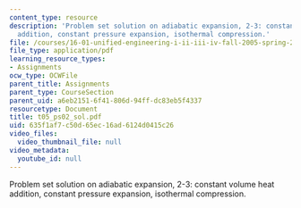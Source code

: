 ```yaml
---
content_type: resource
description: 'Problem set solution on adiabatic expansion, 2-3: constant volume heat
  addition, constant pressure expansion, isothermal compression.'
file: /courses/16-01-unified-engineering-i-ii-iii-iv-fall-2005-spring-2006/635f1af7c50d65ec16ad6124d0415c26_t05_ps02_sol.pdf
file_type: application/pdf
learning_resource_types:
- Assignments
ocw_type: OCWFile
parent_title: Assignments
parent_type: CourseSection
parent_uid: a6eb2151-6f41-806d-94ff-dc83eb5f4337
resourcetype: Document
title: t05_ps02_sol.pdf
uid: 635f1af7-c50d-65ec-16ad-6124d0415c26
video_files:
  video_thumbnail_file: null
video_metadata:
  youtube_id: null
---
```

Problem set solution on adiabatic expansion, 2-3: constant volume heat addition, constant pressure expansion, isothermal compression.